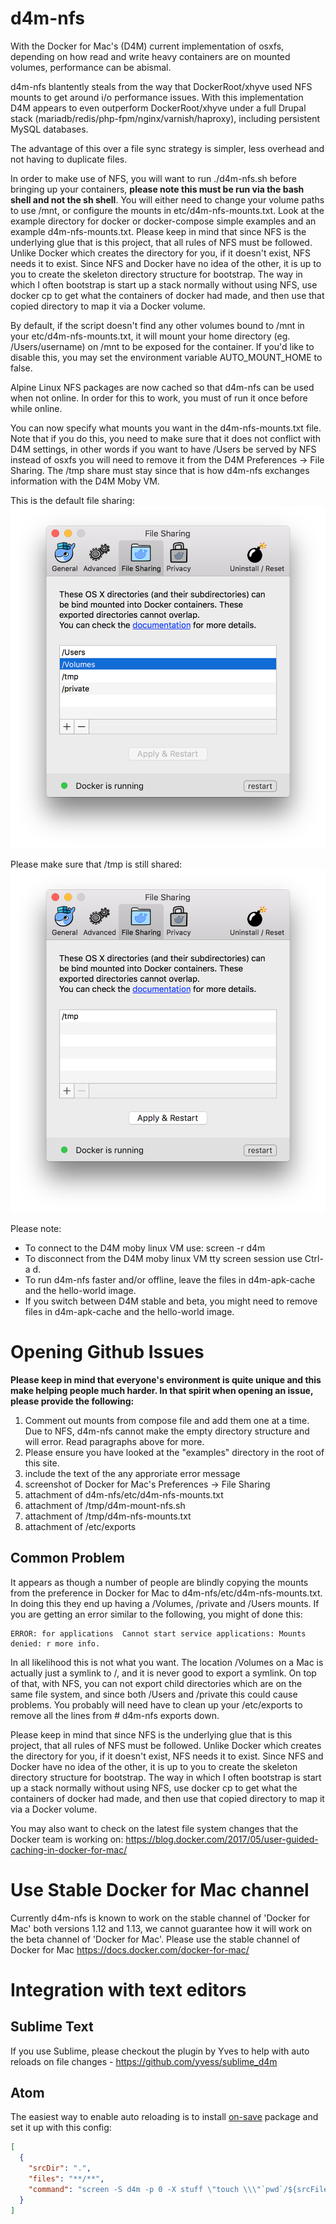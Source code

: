 # d4m-nfs

With the Docker for Mac's (D4M) current implementation of osxfs, depending on how read and write heavy containers are on mounted volumes, performance can be abismal.

d4m-nfs blantently steals from the way that DockerRoot/xhyve used NFS mounts to get around i/o performance issues. With this implementation D4M appears to even outperform DockerRoot/xhyve under a full Drupal stack (mariadb/redis/php-fpm/nginx/varnish/haproxy), including persistent MySQL databases.

The advantage of this over a file sync strategy is simpler, less overhead and not having to duplicate files.

In order to make use of NFS, you will want to run ./d4m-nfs.sh before bringing up your containers, **please note this must be run via the bash shell and not the sh shell**. You will either need to change your volume paths to use /mnt, or configure the mounts in etc/d4m-nfs-mounts.txt. Look at the example directory for docker or docker-compose simple examples and an example d4m-nfs-mounts.txt. Please keep in mind that since NFS is the underlying glue that is this project, that all rules of NFS must be followed. Unlike Docker which creates the directory for you, if it doesn't exist, NFS needs it to exist. Since NFS and Docker have no idea of the other, it is up to you to create the skeleton directory structure for bootstrap.  The way in which I often bootstrap is start up a stack normally without using NFS, use docker cp to get what the containers of docker had made, and then use that copied directory to map it via a Docker volume.

By default, if the script doesn't find any other volumes bound to /mnt in your etc/d4m-nfs-mounts.txt, it will mount your home directory (eg. /Users/username) on /mnt to be exposed for the container. If you'd like to disable this, you may set the environment variable AUTO_MOUNT_HOME to false.

Alpine Linux NFS packages are now cached so that d4m-nfs can be used when not online. In order for this to work, you must of run it once before while online.

You can now specify what mounts you want in the d4m-nfs-mounts.txt file. Note that if you do this, you need to make sure that it does not conflict with D4M settings, in other words if you want to have /Users be served by NFS instead of osxfs you will need to remove it from the D4M Preferences -> File Sharing. The /tmp share must stay since that is how d4m-nfs exchanges information with the D4M Moby VM. 

This is the default file sharing:
![D4M Default File Sharing](/examples/img/d4m-default-file-sharing.png?raw=true "D4M Default File Sharing")

Please make sure that /tmp is still shared:
![D4M Minimal File Sharing](/examples/img/d4m-min-file-sharing.png?raw=true "D4M Minimal File Sharing")

Please note:
* To connect to the D4M moby linux VM use: screen -r d4m
* To disconnect from the D4M moby linux VM tty screen session use Ctrl-a d.
* To run d4m-nfs faster and/or offline, leave the files in d4m-apk-cache and the hello-world image.
* If you switch between D4M stable and beta, you might need to remove files in d4m-apk-cache and the hello-world image.

# Opening Github Issues
**Please keep in mind that everyone's environment is quite unique and this make helping people much harder. In that spirit when opening an issue, please provide the following:**

1. Comment out mounts from compose file and add them one at a time. Due to NFS, d4m-nfs cannot make the empty directory structure and will error.  Read paragraphs above for more.
2. Please ensure you have looked at the "examples" directory in the root of this site.
3. include the text of the any approriate error message
4. screenshot of Docker for Mac's Preferences -> File Sharing
5. attachment of d4m-nfs/etc/d4m-nfs-mounts.txt
6. attachment of /tmp/d4m-mount-nfs.sh
7. attachment of /tmp/d4m-nfs-mounts.txt
8. attachment of /etc/exports

## Common Problem
It appears as though a number of people are blindly copying the mounts from the preference in Docker for Mac to d4m-nfs/etc/d4m-nfs-mounts.txt. In doing this they end up having a /Volumes, /private and /Users mounts. If you are getting an error similar to the following, you might of done this:

```
ERROR: for applications  Cannot start service applications: Mounts denied: r more info.
```

In all likelihood this is not what you want. The location /Volumes on a Mac is actually just a symlink to /, and it is never good to export a symlink. On top of that, with NFS, you can not export child directories which are on the same file system, and since both /Users and /private this could cause problems. You probably will need have to clean up your /etc/exports to remove all the lines from # d4m-nfs exports down.

Please keep in mind that since NFS is the underlying glue that is this project, that all rules of NFS must be followed. Unlike Docker which creates the directory for you, if it doesn't exist, NFS needs it to exist. Since NFS and Docker have no idea of the other, it is up to you to create the skeleton directory structure for bootstrap.  The way in which I often bootstrap is start up a stack normally without using NFS, use docker cp to get what the containers of docker had made, and then use that copied directory to map it via a Docker volume.

You may also want to check on the latest file system changes that the Docker team is working on: https://blog.docker.com/2017/05/user-guided-caching-in-docker-for-mac/


# Use Stable Docker for Mac channel
Currently d4m-nfs is known to work on the stable channel of 'Docker for Mac' both versions 1.12 and 1.13, we cannot guarantee how it will work on the beta channel of 'Docker for Mac'.  Please use the stable channel of Docker for Mac https://docs.docker.com/docker-for-mac/

# Integration with text editors

## Sublime Text

If you use Sublime, please checkout the plugin by Yves to help with auto reloads on file changes - https://github.com/yvess/sublime_d4m

## Atom

The easiest way to enable auto reloading is to install [on-save](https://atom.io/packages/on-save) package and set it up with this config:

```json
[
  {
    "srcDir": ".",
    "files": "**/**",
    "command": "screen -S d4m -p 0 -X stuff \"touch \\\"`pwd`/${srcFile}\\\"\"\r"
  }
]
```

